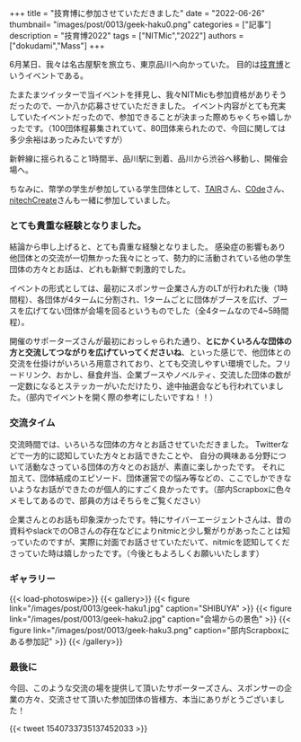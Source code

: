 +++
title = "技育博に参加させていただきました"
date = "2022-06-26"
thumbnail= "images/post/0013/geek-haku0.png"
categories = ["記事"]
description = "技育博2022"
tags = ["NITMic","2022"]
authors = ["dokudami","Mass"]
+++

6月某日、我々は名古屋駅を旅立ち、東京品川へ向かっていた。
目的は[技育博](https://talent.supporterz.jp/geekhaku/2022/)というイベントである。


たまたまツイッターで当イベントを拝見し、我々NITMicも参加資格がありそうだったので、一か八か応募させていただきました。
イベント内容がとても充実していたイベントだったので、参加できることが決まった際めちゃくちゃ嬉しかったです。（100団体程募集されていて、80団体来られたので、今回に関しては多少余裕はあったみたいですが）

新幹線に揺られること1時間半、品川駅に到着、品川から渋谷へ移動し、開催会場へ。

ちなみに、幣学の学生が参加している学生団体として、[TAIR](https://twitter.com/tairproject)さん、[C0de](https://twitter.com/c0demattari)さん、[nitechCreate](nitechCreate)さんも一緒に参加していました。


### とても貴重な経験となりました。

結論から申し上げると、とても貴重な経験となりました。
感染症の影響もあり他団体との交流が一切無かった我々にとって、勢力的に活動されている他の学生団体の方々とお話は、どれも新鮮で刺激的でした。

イベントの形式としては、最初にスポンサー企業さん方のLTが行われた後（1時間程）、各団体が4タームに分割され、1タームごとに団体がブースを広げ、ブースを広げてない団体が会場を回るというものでした（全4タームなので4~5時間程）。

開催のサポーターズさんが最初におっしゃられた通り、**とにかくいろんな団体の方と交流してつながりを広げていってくださいね**、といった感じで、他団体との交流を仕掛けがいろいろ用意されており、とても交流しやすい環境でした。フリードリンク、おかし、昼食弁当、企業ブースやノベルティ、交流した団体の数が一定数になるとステッカーがいただけたり、途中抽選会なども行われていました。（部内でイベントを開く際の参考にしたいですね！！）

### 交流タイム

交流時間では、いろいろな団体の方々とお話させていただきました。
Twitterなどで一方的に認知していた方々とお話できたことや、
自分の興味ある分野について活動なさっている団体の方々とのお話が、素直に楽しかったです。
それに加えて、団体結成のエピソード、団体運営での悩み等などの、ここでしかできないようなお話ができたのが個人的にすごく良かったです。（部内Scrapboxに色々メモしてあるので、部員の方はそちらをご覧ください）

企業さんとのお話も印象深かったです。特にサイバーエージェントさんは、昔の資料やslackでのOBさんの存在などによりnitmicと少し繋がりがあったことは知っていたのですが、実際に対面でお話させていただいて、nitmicを認知してくださっていた時は嬉しかったです。（今後ともよろしくお願いいたします）

### ギャラリー

{{< load-photoswipe>}}
{{< gallery>}}
  {{< figure link="/images/post/0013/geek-haku1.jpg" caption="SHIBUYA" >}}
  {{< figure link="/images/post/0013/geek-haku2.jpg" caption="会場からの景色" >}}
  {{< figure link="/images/post/0013/geek-haku3.png" caption="部内Scrapboxにある参加記" >}}
{{< /gallery>}}


### 最後に
今回、このような交流の場を提供して頂いたサポーターズさん、スポンサーの企業の方々、交流させて頂いた参加団体の皆様方、本当にありがとうございました！


{{< tweet 1540733735137452033 >}}
